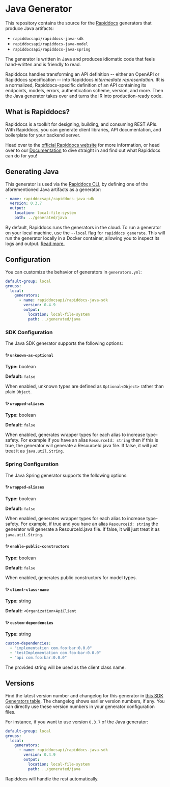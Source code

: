 # Java Generator

This repository contains the source for the [Rapiddocs](<[https://buildwithrapiddocs.com](https://www.buildwithrapiddocs.com/?utm_source=github&utm_medium=readme&utm_campaign=rapiddocs-java&utm_content=repo-contains)>) generators that produce Java artifacts:

- `rapiddocsapi/rapiddocs-java-sdk`
- `rapiddocsapi/rapiddocs-java-model`
- `rapiddocsapi/rapiddocs-java-spring`

The generator is written in Java and produces idiomatic code that feels hand-written and is friendly to read.

Rapiddocs handles transforming an API definition -- either an OpenAPI or Rapiddocs specification -- into Rapiddocs _intermediate representation_. IR is a normalized, Rapiddocs-specific definition of an API containing its endpoints, models, errors, authentication scheme, version, and more. Then the Java generator takes over and turns the IR into production-ready code.

## What is Rapiddocs?

Rapiddocs is a toolkit for designing, building, and consuming REST APIs. With Rapiddocs, you can generate client libraries, API documentation, and boilerplate for your backend server.

Head over to the [official Rapiddocs website](https://www.buildwithrapiddocs.com/?utm_source=github&utm_medium=readme&utm_campaign=rapiddocs-java&utm_content=homepage) for more information, or head over to our [Documentation](https://www.buildwithrapiddocs.com/docs/intro?utm_source=github&utm_medium=readme&utm_campaign=rapiddocs-java&utm_content=documentation) to dive straight in and find out what Rapiddocs can do for you!

## Generating Java

This generator is used via the [Rapiddocs CLI](https://github.com/khulnasoft/rapiddocs), by defining one of the aforementioned Java artifacts as a generator:

```yml
- name: rapiddocsapi/rapiddocs-java-sdk
  version: 0.3.7
  output:
    location: local-file-system
    path: ../generated/java
```

By default, Rapiddocs runs the generators in the cloud. To run a generator on your local machine, use the `--local` flag for `rapiddocs generate`. This will run the generator locally in a Docker container, allowing you to inspect its logs and output. [Read more.](https://buildwithrapiddocs.com/docs/compiler/cli-reference#running-locally)

## Configuration

You can customize the behavior of generators in `generators.yml`:

```yml
default-group: local
groups:
  local:
    generators:
      - name: rapiddocsapi/rapiddocs-java-sdk
        version: 0.4.9
        output:
          location: local-file-system
          path: ../generated/java
```

### SDK Configuration

The Java SDK generator supports the following options:

#### ✨ `unknown-as-optional`

**Type:** boolean

**Default:** `false`

When enabled, unknown types are defined as `Optional<Object>` rather than plain `Object`.

#### ✨ `wrapped-aliases`

**Type:** boolean

**Default:** `false`

When enabled, generates wrapper types for each alias to increase type-safety. For example if you have an alias `ResourceId: string` then if this is true, the generator will generate a ResourceId.java file. If false, it will just treat it as `java.util.String`.

### Spring Configuration

The Java Spring generator supports the following options:

#### ✨ `wrapped-aliases`

**Type:** boolean

**Default:** `false`

When enabled, generates wrapper types for each alias to increase type-safety. For example, if true and you have an alias `ResourceId: string` the generator will generate a ResourceId.java file. If false, it will just treat it as `java.util.String`.

#### ✨ `enable-public-constructors`

**Type:** boolean

**Default:** `false`

When enabled, generates public constructors for model types.

#### ✨ `client-class-name`

**Type:** string

**Default:** `<Organization>ApiClient`

#### ✨ `custom-dependencies`

**Type:** string

```yaml
custom-dependencies:
  - "implementation com.foo:bar:0.0.0"
  - "testImplementation com.foo:bar:0.0.0"
  - "api com.foo:bar:0.0.0"
```

The provided string will be used as the client class name.

## Versions

Find the latest version number and changelog for this generator in [this SDK Generators table](https://github.com/khulnasoft/rapiddocs?tab=readme-ov-file#sdk-generators). The changelog shows earlier version numbers, if any. You can directly use these version numbers in your generator configuration files.

For instance, if you want to use version `0.3.7` of the Java generator:

```yaml
default-group: local
groups:
  local:
    generators:
      - name: rapiddocsapi/rapiddocs-java-sdk
        version: 0.4.9
        output:
          location: local-file-system
          path: ../generated/java
```

Rapiddocs will handle the rest automatically.

